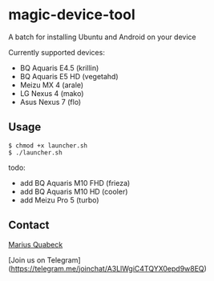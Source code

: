 # magic-device-tool
A batch for installing Ubuntu and Android on your device

Currently supported devices:

- BQ Aquaris E4.5 (krillin)
- BQ Aquaris E5 HD (vegetahd)
- Meizu MX 4 (arale)
- LG Nexus 4 (mako)
- Asus Nexus 7 (flo)

Usage
-----
```
$ chmod +x launcher.sh
$ ./launcher.sh
```

todo:

- add BQ Aquaris M10 FHD (frieza)
- add BQ Aquaris M10 HD (cooler)
- add Meizu Pro 5 (turbo)


Contact
-------
[Marius Quabeck](mailto:misterq@ubuntu.com)

[Join us on Telegram] (https://telegram.me/joinchat/A3LlWgiC4TQYX0epd9w8EQ)
